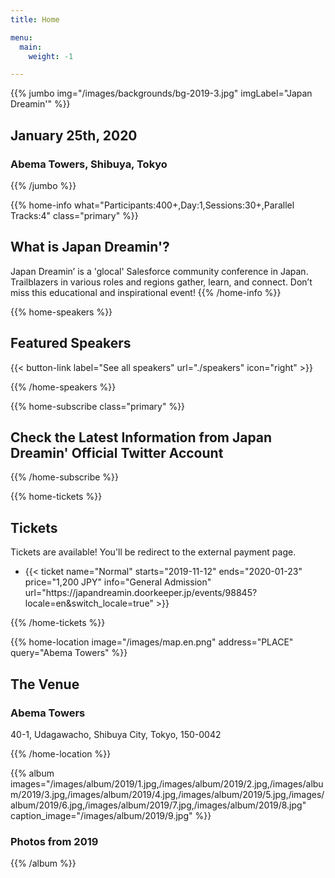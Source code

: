 ```yaml
---
title: Home

menu:
  main:
    weight: -1

---
```


{{% jumbo img="/images/backgrounds/bg-2019-3.jpg" imgLabel="Japan Dreamin'" %}}

## January 25th, 2020
### Abema Towers, Shibuya, Tokyo

<!--
 <a class="btn primary btn-lg" style="margin-top: 1em;" href="CALL_FOR_SPONSOR_URL" target="_blank">Become a sponsor</a> 
 -->

<!--
<a class="btn primary btn-lg" href="CALL_FOR_SPEAKERS_URL">
    <svg class="icon icon-cfp"><use xlink:href="#cfp"></use></svg>Submit a presentation
</a>
-->

{{% /jumbo %}}



{{% home-info what="Participants:400+,Day:1,Sessions:30+,Parallel Tracks:4" class="primary" %}}
## What is Japan Dreamin'?

Japan Dreamin’ is a 'glocal' Salesforce community conference in Japan. Trailblazers in various roles and regions gather, learn, and connect. Don’t miss this educational and inspirational event!
{{% /home-info %}}


<!-- {{< youtube-section link="YOUTUBE_ID" title="Watch 2019 best moments" class="" >}} -->

<!-- ... -->



{{% home-speakers %}}
## Featured Speakers

<!--
{{< button-link label="Submit a presentation"
                url="CALL_FOR_SPEAKERS_URL"
                icon="cfp" >}}
--> 
{{< button-link label="See all speakers"
                url="./speakers"
                icon="right" >}}

{{% /home-speakers %}}


<!-- ... -->

{{% home-subscribe  class="primary" %}}

## Check the Latest Information from Japan Dreamin' Official Twitter Account

{{% /home-subscribe %}}

<!-- ... -->

{{% home-tickets %}}
## Tickets
<!--
<a class="btn primary" href="TICKET_URL" target="_blank"><svg class="icon icon-cfp"><use xlink:href="#ticket"></use></svg>Ticketing</a>
-->
Tickets are available! You'll be redirect to the external payment page.

<ul>
<li>{{< ticket name="Normal"
           starts="2019-11-12"
           ends="2020-01-23"
           price="1,200 JPY"
           info="General Admission"
           url="https://japandreamin.doorkeeper.jp/events/98845?locale=en&switch_locale=true" >}}</li>
</ul>

{{% /home-tickets %}}

<!-- ... -->

{{% home-location
    image="/images/map.en.png"
    address="PLACE"
    query="Abema Towers" %}}

## The Venue

### Abema Towers

<!--Location Description-->
40-1, Udagawacho, Shibuya City, Tokyo, 150-0042

{{% /home-location %}}

<!-- ... -->

{{% album images="/images/album/2019/1.jpg,/images/album/2019/2.jpg,/images/album/2019/3.jpg,/images/album/2019/4.jpg,/images/album/2019/5.jpg,/images/album/2019/6.jpg,/images/album/2019/7.jpg,/images/album/2019/8.jpg" caption_image="/images/album/2019/9.jpg" %}}

### Photos from 2019

<!--
<a class="btn primary" target="_blank" rel="noopener" href="ALBUM_URL">
    See all photos
    {{% icon "right" %}}
</a>
-->

{{% /album  %}}

<!-- ... --> 

<!--
{{% partners categories="platinium,gold,startup,soutien,communautes" %}}
## Partners <a class="btn primary btn-lg" style="margin-top: 1em;" href="CALL_FOR_SPEAKERS_URL" target="_blank">Become a sponsor</a>

{{% /partners %}}
-->